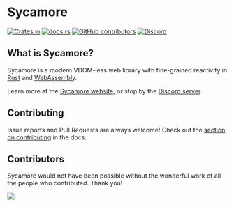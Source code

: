 # Sycamore

[![Crates.io](https://img.shields.io/crates/v/sycamore)](https://crates.io/crates/sycamore)
[![docs.rs](https://img.shields.io/docsrs/sycamore?color=blue&label=docs.rs)](https://docs.rs/sycamore)
[![GitHub contributors](https://img.shields.io/github/contributors/lukechu10/sycamore)](https://github.com/lukechu10/sycamore/graphs/contributors)
[![Discord](https://img.shields.io/discord/820400041332179004?label=discord)](https://discord.gg/vDwFUmm6mU)

## What is Sycamore?

Sycamore is a modern VDOM-less web library with fine-grained reactivity in [Rust](https://www.rust-lang.org/) and [WebAssembly](https://webassembly.org/).

Learn more at the [Sycamore website](https://sycamore-rs.netlify.app), or stop by the [Discord server](https://discord.gg/vDwFUmm6mU).

## Contributing

Issue reports and Pull Requests are always welcome!
Check out the [section on contributing](https://sycamore-rs.netlify.app/contribute/architecture) in the docs.

## Contributors

Sycamore would not have been possible without the wonderful work of all the people who contributed. Thank you!

<a href="https://github.com/lukechu10/sycamore/graphs/contributors">
  <img src="https://contrib.rocks/image?repo=lukechu10/sycamore" />
</a>
